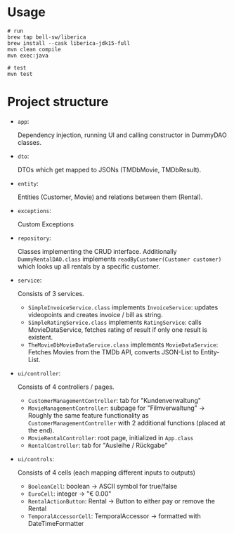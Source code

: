 # Usage

```shell
# run
brew tap bell-sw/liberica
brew install --cask liberica-jdk15-full
mvn clean compile
mvn exec:java

# test
mvn test
```

# Project structure

- `app`:

  Dependency injection, running UI and calling constructor in DummyDAO classes.

- `dto`:

  DTOs which get mapped to JSONs (TMDbMovie, TMDbResult).

- `entity`:

  Entities (Customer, Movie) and relations between them (Rental).

- `exceptions`:

  Custom Exceptions

- `repository`:

  Classes implementing the CRUD interface. Additionally `DummyRentalDAO.class` implements `readByCustomer(Customer customer)` which looks up all rentals by a specific customer.

- `service`:

  Consists of 3 services.
    
    -   `SimpleInvoiceService.class` implements `InvoiceService`: updates videopoints and creates invoice / bill as string.
    -   `SimpleRatingService.class` implements `RatingService`: calls MovieDataService, fetches rating of result if only one result is existent.
    -   `TheMovieDbMovieDataService.class` implements `MovieDataService`: Fetches Movies from the TMDb API, converts JSON-List to Entity-List.

- `ui/controller`:

  Consists of 4 controllers / pages.

    -   `CustomerManagementController`: tab for "Kundenverwaltung"
    -   `MovieManagementController`: subpage for "Filmverwaltung" -> Roughly the same feature functionality as `CustomerManagementController`
        with 2 additional functions (placed at the end).
    -   `MovieRentalController`: root page, initialized in `App.class`
    -   `RentalController`: tab for "Ausleihe / Rückgabe"

- `ui/controls`:

  Consists of 4 cells (each mapping different inputs to outputs)
    
    -   `BooleanCell`: boolean → ASCII symbol for true/false
    -   `EuroCell`: integer → "€ 0.00"
    -   `RentalActionButton`: Rental → Button to either pay or remove the Rental
    -   `TemporalAccessorCell`: TemporalAccessor → formatted with DateTimeFormatter
